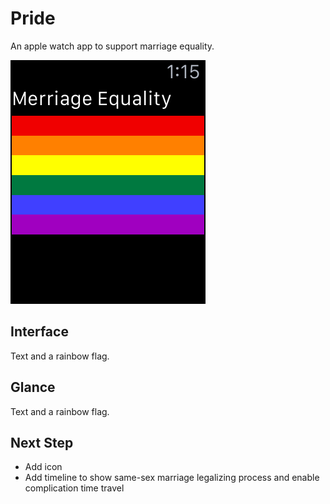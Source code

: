 # Pride
An apple watch app to support marriage equality.

![Screenshot](https://raw.githubusercontent.com/DJBen/Pride/master/watchOS_demo.png)
## Interface
Text and a rainbow flag.

## Glance
Text and a rainbow flag.

## Next Step
- Add icon
- Add timeline to show same-sex marriage legalizing process and enable complication time travel
